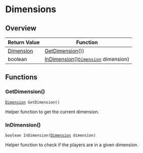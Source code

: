 # Dimensions

## Overview

| Return Value | Function |
| - | - |
| [Dimension](../custom-enums/dimension.md) | [GetDimension](dimensions.md#getdimension)()) |
| boolean | [InDimension](dimensions.md#indimension)()[`Dimension`](../custom-enums/dimension.md) dimension) |

## Functions

### GetDimension()

[`Dimension`](../custom-enums/dimension.md)` GetDimension()`

Helper function to get the current dimension. 

### InDimension()

`boolean InDimension(`[`Dimension`](../custom-enums/dimension.md)` dimension)`

Helper function to check if the players are in a given dimension. 

